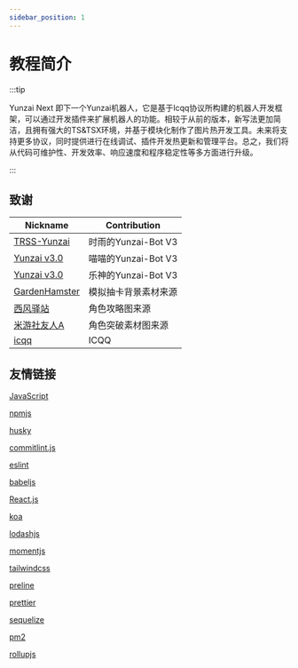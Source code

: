 ```yaml
---
sidebar_position: 1
---
```


# 教程简介

:::tip

Yunzai Next 即下一个Yunzai机器人，它是基于Icqq协议所构建的机器人开发框架，可以通过开发插件来扩展机器人的功能。相较于从前的版本，新写法更加简洁，且拥有强大的TS&TSX环境，并基于模块化制作了图片热开发工具。未来将支持更多协议，同时提供进行在线调试、插件开发热更新和管理平台。总之，我们将从代码可维护性、开发效率、响应速度和程序稳定性等多方面进行升级。

:::

## 致谢

| Nickname                                                      | Contribution         |
| ------------------------------------------------------------- | -------------------- |
| [TRSS-Yunzai](https://github.com/TimeRainStarSky/Yunzai)      | 时雨的Yunzai-Bot V3  |
| [Yunzai v3.0](https://github.com/yoimiya-kokomi/Miao-Yunzai)  | 喵喵的Yunzai-Bot V3  |
| [Yunzai v3.0](https://gitee.com/le-niao/Yunzai-Bot)           | 乐神的Yunzai-Bot V3  |
| [GardenHamster](https://github.com/GardenHamster/GenshinPray) | 模拟抽卡背景素材来源 |
| [西风驿站](https://bbs.mihoyo.com/ys/collection/839181)       | 角色攻略图来源       |
| [米游社友人A](https://bbs.mihoyo.com/ys/collection/428421)    | 角色突破素材图来源   |
| [icqq](https://github.com/icqqjs/icqq)                        | ICQQ                 |

## 友情链接

[JavaScript](https://developer.mozilla.org/zh-CN/)

[npmjs](https://www.npmjs.com/)

[husky](https://typicode.github.io/husky)

[commitlint.js](https://commitlint.js.org/)

[eslint](https://eslint.nodejs.cn/)

[babeljs](https://www.babeljs.cn/)

[React.js](https://react.docschina.org/)

[koa](https://koa.bootcss.com/)

[lodashjs](https://www.lodashjs.com/)

[momentjs](https://momentjs.devjs.cn/)

[tailwindcss](https://www.tailwindcss.cn/)

[preline](https://preline.co/)

[prettier](https://www.prettier.cn/)

[sequelize](https://www.sequelize.cn/)

[pm2](https://pm2.keymetrics.io/)

[rollupjs](https://www.rollupjs.com/command-line-interface/)
